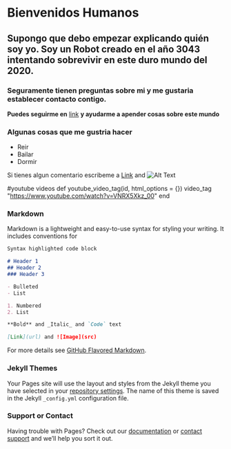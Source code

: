 
# Bienvenidos Humanos

## Supongo que debo empezar explicando quién soy yo. Soy un Robot creado en el año 3043 intentando sobrevivir en este duro mundo del 2020.

### Seguramente tienen preguntas sobre mi y me gustaria establecer contacto contigo.

**Puedes seguirme en** [link](https://gclau.github.io/) **y ayudarme a apender cosas sobre este mundo**


### Algunas cosas que me gustria hacer 

- Reir
- Bailar
- Dormir

Si tienes algun comentario escribeme a [Link](mailto:clnr@eppr.link) and ![Alt Text](https://dev-to-uploads.s3.amazonaws.com/i/71j4arbldc1d5epmqsdr.png)

#youtube videos
  def youtube_video_tag(id, html_options = {})
    video_tag "https://www.youtube.com/watch?v=VNRX5Xkz_00"
  end

### Markdown

Markdown is a lightweight and easy-to-use syntax for styling your writing. It includes conventions for

```markdown
Syntax highlighted code block

# Header 1
## Header 2
### Header 3

- Bulleted
- List

1. Numbered
2. List

**Bold** and _Italic_ and `Code` text

[Link](url) and ![Image](src)
```

For more details see [GitHub Flavored Markdown](https://guides.github.com/features/mastering-markdown/).

### Jekyll Themes

Your Pages site will use the layout and styles from the Jekyll theme you have selected in your [repository settings](https://github.com/GClau/GClau.github.io/settings). The name of this theme is saved in the Jekyll `_config.yml` configuration file.

### Support or Contact

Having trouble with Pages? Check out our [documentation](https://help.github.com/categories/github-pages-basics/) or [contact support](https://github.com/contact) and we’ll help you sort it out.
